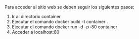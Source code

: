 Para acceder al sitio web se deben seguir los siguientes pasos:

1) Ir al directorio container
2) Ejecutar el comando docker build -t container .
3) Ejecutar el comando docker run -d -p :80 container
4) Acceder a localhost:80

